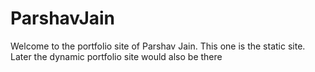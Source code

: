 # ParshavJain

Welcome to the portfolio site of Parshav Jain. This one is the static site. Later the dynamic portfolio site would also be there
